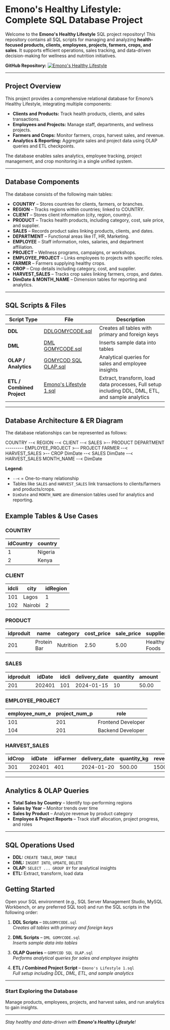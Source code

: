 # Emono's Healthy Lifestyle: Complete SQL Database Project


Welcome to the **Emono's Healthy Lifestyle** SQL project repository! This repository contains all SQL scripts for managing and analyzing **health-focused products, clients, employees, projects, farmers, crops, and sales**. It supports efficient operations, sales tracking, and data-driven decision-making for wellness and nutrition initiatives.

**GitHub Repository:** [![Emono's Healthy Lifestyle](https://img.shields.io/badge/GitHub-_Emono's_Healthy_Lifestyle_-F5F5DC?logo=github&logoColor=white&labelColor=800020)](https://github.com/Lauren-Akhidenor/EMONO-S-HEALTHY-LIFESTYLE)



---

## Project Overview

This project provides a comprehensive relational database for Emono’s Healthy Lifestyle, integrating multiple components:

- **Clients and Products:** Track health products, clients, and sales transactions.  
- **Employees and Projects:** Manage staff, departments, and wellness projects.  
- **Farmers and Crops:** Monitor farmers, crops, harvest sales, and revenue.  
- **Analytics & Reporting:** Aggregate sales and project data using OLAP queries and ETL checkpoints.

The database enables sales analytics, employee tracking, project management, and crop monitoring in a single unified system.

---

## Database Components

The database consists of the following main tables:

- **COUNTRY** – Stores countries for clients, farmers, or branches.  
- **REGION** – Tracks regions within countries; linked to COUNTRY.  
- **CLIENT** – Stores client information (city, region, country).  
- **PRODUCT** – Tracks health products, including category, cost, sale price, and supplier.  
- **SALES** – Records product sales linking products, clients, and dates.  
- **DEPARTMENT** – Functional areas like IT, HR, Marketing.  
- **EMPLOYEE** – Staff information, roles, salaries, and department affiliation.  
- **PROJECT** – Wellness programs, campaigns, or workshops.  
- **EMPLOYEE_PROJECT** – Links employees to projects with specific roles.  
- **FARMER** – Farmers supplying healthy crops.  
- **CROP** – Crop details including category, cost, and supplier.  
- **HARVEST_SALES** – Tracks crop sales linking farmers, crops, and dates.  
- **DimDate & MONTH_NAME** – Dimension tables for reporting and analytics.

---

## SQL Scripts & Files

| Script Type | File | Description |
|------------|------|-------------|
| **DDL** | [DDLGOMYCODE.sql](https://github.com/Lauren-Akhidenor/EMONO-S-HEALTHY-LIFESTYLE/blob/main/DDLGOMYCODE.sql) | Creates all tables with primary and foreign keys |
| **DML** | [DML GOMYCODE.sql](https://github.com/Lauren-Akhidenor/EMONO-S-HEALTHY-LIFESTYLE/blob/main/DML%20GOMYCODE.sql) | Inserts sample data into tables |
| **OLAP / Analytics** | [GOMYCOD SQL OLAP.sql](https://github.com/Lauren-Akhidenor/EMONO-S-HEALTHY-LIFESTYLE/blob/main/GOMYCOD%20SQL%20OLAP.sql) | Analytical queries for sales and employee insights |
| **ETL / Combined Project** | [Emono's Lifestyle 1.sql](https://github.com/Lauren-Akhidenor/EMONO-S-HEALTHY-LIFESTYLE/blob/main/Emono%27s%20Lifestyle%201.sql) | Extract, transform, load data processes, Full setup including DDL, DML, ETL, and sample analytics |
---

## Database Architecture & ER Diagram


The database relationships can be represented as follows:

COUNTRY --< REGION --< CLIENT --< SALES >-- PRODUCT
DEPARTMENT ---------
EMPLOYEE_PROJECT >-- PROJECT
FARMER --< HARVEST_SALES >-- CROP
DimDate --< SALES
DimDate --< HARVEST_SALES
MONTH_NAME --< DimDate


**Legend:**  
- `--<` = One-to-many relationship  
- Tables like `SALES` and `HARVEST_SALES` link transactions to clients/farmers and products/crops.  
- `DimDate` and `MONTH_NAME` are dimension tables used for analytics and reporting.  


## Example Tables & Use Cases

### COUNTRY

| idCountry | country |
|-----------|---------|
| 1         | Nigeria |
| 2         | Kenya   |

### CLIENT

| idcli | city    | idRegion |
|-------|---------|----------|
| 101   | Lagos   | 1        |
| 102   | Nairobi | 2        |

### PRODUCT

| idproduit | name        | category  | cost_price | sale_price | supplier       |
|-----------|------------|-----------|------------|------------|----------------|
| 201       | Protein Bar| Nutrition | 2.50       | 5.00       | Healthy Foods  |

### SALES

| idproduit | idDate | idcli | delivery_date | quantity | amount |
|-----------|--------|-------|---------------|---------|--------|
| 201       | 202401 | 101   | 2024-01-15    | 10      | 50.00  |

### EMPLOYEE_PROJECT

| employee_num_e | project_num_p | role               |
|----------------|---------------|------------------|
| 101            | 201           | Frontend Developer|
| 104            | 201           | Backend Developer |

### HARVEST_SALES

| idCrop | idDate | idFarmer | delivery_date | quantity_kg | revenue |
|--------|--------|----------|---------------|-------------|---------|
| 301    | 202401 | 401      | 2024-01-20    | 500.00      | 1500.00 |

---

## Analytics & OLAP Queries

- **Total Sales by Country** – Identify top-performing regions  
- **Sales by Year** – Monitor trends over time  
- **Sales by Product** – Analyze revenue by product category  
- **Employee & Project Reports** – Track staff allocation, project progress, and roles  

---

## SQL Operations Used

- **DDL:** `CREATE TABLE`, `DROP TABLE`  
- **DML:** `INSERT INTO`, `UPDATE`, `DELETE`  
- **OLAP:** `SELECT ... GROUP BY` for analytical insights  
- **ETL:** Extract, transform, load data


## Getting Started

Open your SQL environment (e.g., SQL Server Management Studio, MySQL Workbench, or any preferred SQL tool) and run the SQL scripts in the following order:

1. **DDL Scripts** – `DDLGOMYCODE.sql`  
   _Creates all tables with primary and foreign keys_

2. **DML Scripts** – `DML GOMYCODE.sql`  
   _Inserts sample data into tables_

3. **OLAP Queries** – `GOMYCOD SQL OLAP.sql`  
   _Performs analytical queries for sales and employee insights_

4. **ETL / Combined Project Script** – `Emono's Lifestyle 1.sql`  
   _Full setup including DDL, DML, ETL, and sample analytics_

---

### Start Exploring the Database

Manage products, employees, projects, and harvest sales, and run analytics to gain insights.

---
 

*Stay healthy and data-driven with **Emono's Healthy Lifestyle**!*


